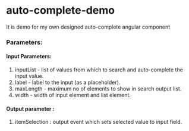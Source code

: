 # auto-complete-demo
It is demo for my own designed auto-complete angular component

### Parameters: 
#### Input Parameters:
1. inputList - list of values from which to search and auto-complete the input value.
2. label - label to the input (as a placeholder).
3. maxLength - maximum no of elements to show in search output list.
4. width - width of input element and list element.

#### Output parameter : 
1. itemSelection : output event which sets selected value to input field.
